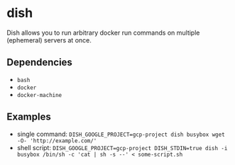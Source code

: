 # dish
Dish allows you to run arbitrary docker run commands on multiple (ephemeral) servers at once.

## Dependencies
* `bash`
* `docker`
* `docker-machine`

## Examples
* single command: `DISH_GOOGLE_PROJECT=gcp-project dish busybox wget -O- 'http://example.com/'`
* shell script: `DISH_GOOGLE_PROJECT=gcp-project DISH_STDIN=true dish -i busybox /bin/sh -c 'cat | sh -s --' < some-script.sh`
